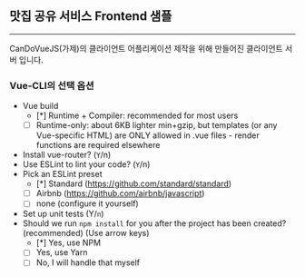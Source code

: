 ## 맛집 공유 서비스 Frontend 샘플

---

CanDoVueJS(가제)의 클라이언트 어플리케이션 제작을 위해 만들어진 클라이언트 서버 입니다.

### Vue-CLI의 선택 옵션
- Vue build
  - [*] Runtime + Compiler: recommended for most users
  - [ ] Runtime-only: about 6KB lighter min+gzip, but templates (or any Vue-specific HTML) are ONLY allowed in .vue files - render functions are required elsewhere 
- Install vue-router?  (`Y`/n)
- Use ESLint to lint your code? (`Y`/n) 
- Pick an ESLint preset 
  - [*] Standard (https://github.com/standard/standard) 
  - [ ] Airbnb (https://github.com/airbnb/javascript) 
  - [ ] none (configure it yourself) 
- Set up unit tests (Y/`n`) 
- Should we run `npm install` for you after the project has been created? (recommended) (Use arrow keys)
  - [*] Yes, use NPM 
  - [ ] Yes, use Yarn 
  - [ ] No, I will handle that myself 
